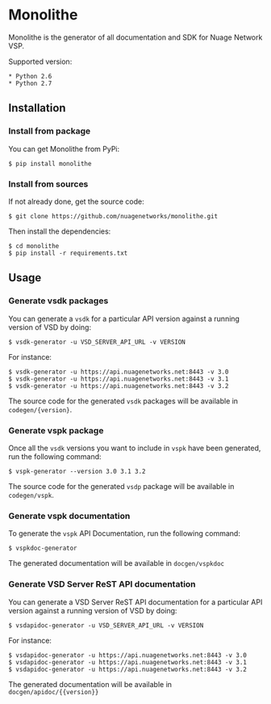 # Monolithe

Monolithe is the generator of all documentation and SDK for Nuage Network VSP.

Supported version:

    * Python 2.6
    * Python 2.7



## Installation

### Install  from package

You can get Monolithe from PyPi:

    $ pip install monolithe


### Install  from sources

If not already done, get the source code:

    $ git clone https://github.com/nuagenetworks/monolithe.git

Then install the dependencies:

    $ cd monolithe
    $ pip install -r requirements.txt



## Usage

### Generate vsdk packages

You can generate a `vsdk` for a particular API version against a running version of VSD by doing:

    $ vsdk-generator -u VSD_SERVER_API_URL -v VERSION

For instance:

    $ vsdk-generator -u https://api.nuagenetworks.net:8443 -v 3.0
    $ vsdk-generator -u https://api.nuagenetworks.net:8443 -v 3.1
    $ vsdk-generator -u https://api.nuagenetworks.net:8443 -v 3.2

The source code for the generated `vsdk` packages will be available in `codegen/{version}`.


### Generate vspk package

Once all the `vsdk` versions you want to include in `vspk` have been generated, run the following command:

    $ vspk-generator --version 3.0 3.1 3.2

The source code for the generated `vsdp` package will be available in `codegen/vspk`.


### Generate vspk documentation

To generate the `vspk` API Documentation, run the following command:

    $ vspkdoc-generator

The generated documentation will be available in `docgen/vspkdoc`


### Generate VSD Server ReST API documentation

You can generate a  VSD Server ReST API documentation for a particular API version against a running version of VSD by doing:

    $ vsdapidoc-generator -u VSD_SERVER_API_URL -v VERSION

For instance:

    $ vsdapidoc-generator -u https://api.nuagenetworks.net:8443 -v 3.0
    $ vsdapidoc-generator -u https://api.nuagenetworks.net:8443 -v 3.1
    $ vsdapidoc-generator -u https://api.nuagenetworks.net:8443 -v 3.2

The generated documentation will be available in `docgen/apidoc/{{version}}`
